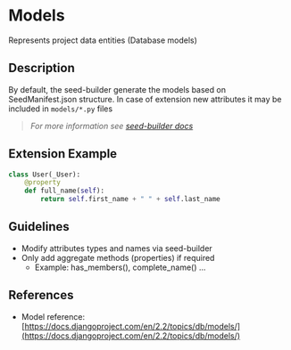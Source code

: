# Models

Represents project data entities (Database models)


## Description

By default, the seed-builder generate the models based on SeedManifest.json structure. In case of extension new attributes it may be included in `models/*.py` files
>   *For more information see [seed-builder docs](060_seed_builder.md)*


## Extension Example

```python
class User(_User):
    @property
    def full_name(self):
        return self.first_name + " " + self.last_name
```

## Guidelines

-   Modify attributes types and names via seed-builder
-   Only add aggregate methods (properties) if required
    -   Example: has_members(), complete_name() ...

## References

-   Model reference: [https://docs.djangoproject.com/en/2.2/topics/db/models/](https://docs.djangoproject.com/en/2.2/topics/db/models/)